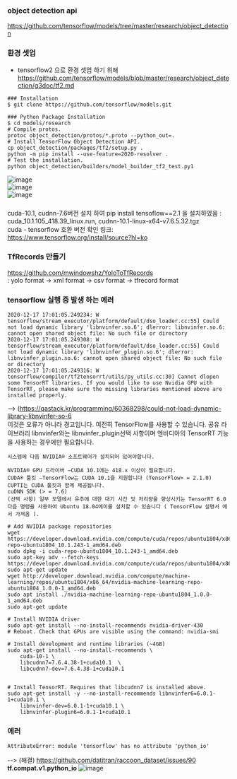 ### object detection api 
https://github.com/tensorflow/models/tree/master/research/object_detection  

### 환경 셋업
- tensorflow2 으로 환경 셋업 하기 위해 
https://github.com/tensorflow/models/blob/master/research/object_detection/g3doc/tf2.md
```
### Installation
$ git clone https://github.com/tensorflow/models.git

### Python Package Installation
$ cd models/research
# Compile protos.
protoc object_detection/protos/*.proto --python_out=.
# Install TensorFlow Object Detection API.
cp object_detection/packages/tf2/setup.py .
python -m pip install --use-feature=2020-resolver .
# Test the installation.
python object_detection/builders/model_builder_tf2_test.py1
```
![image](https://user-images.githubusercontent.com/56099627/102451425-ced2ab00-407b-11eb-943e-d8ba621a399c.png)  
![image](https://user-images.githubusercontent.com/56099627/102451488-ead64c80-407b-11eb-99f4-9358b951d0e6.png)  
![image](https://user-images.githubusercontent.com/56099627/102451547-08a3b180-407c-11eb-8f3c-14d3555b6402.png)  

###
cuda-10.1, cudnn-7.6버전 설치 하여 pip install tensoflow==2.1 을 설치하였음
: cuda_10.1.105_418.39_linux.run, cudnn-10.1-linux-x64-v7.6.5.32.tgz  
cuda - tensorflow 호환 버전 확인 링크: https://www.tensorflow.org/install/source?hl=ko  

### TfRecords 만들기
https://github.com/mwindowshz/YoloToTfRecords  
: yolo format -> xml format -> csv format -> tfrecord format  
### tensorflow 실행 중 발생 하는 에러
```
2020-12-17 17:01:05.249234: W tensorflow/stream_executor/platform/default/dso_loader.cc:55] Could not load dynamic library 'libnvinfer.so.6'; dlerror: libnvinfer.so.6: cannot open shared object file: No such file or directory
2020-12-17 17:01:05.249308: W tensorflow/stream_executor/platform/default/dso_loader.cc:55] Could not load dynamic library 'libnvinfer_plugin.so.6'; dlerror: libnvinfer_plugin.so.6: cannot open shared object file: No such file or directory
2020-12-17 17:01:05.249316: W tensorflow/compiler/tf2tensorrt/utils/py_utils.cc:30] Cannot dlopen some TensorRT libraries. If you would like to use Nvidia GPU with TensorRT, please make sure the missing libraries mentioned above are installed properly.
```
--> (https://qastack.kr/programming/60368298/could-not-load-dynamic-library-libnvinfer-so-6  
이것은 오류가 아니라 경고입니다. 여전히 TensorFlow를 사용할 수 있습니다. 공유 라이브러리 libnvinfer와는 libnvinfer_plugin선택 사항이며 엔비디아의 TensorRT 기능을 사용하는 경우에만 필요합니다.
```
시스템에 다음 NVIDIA® 소프트웨어가 설치되어 있어야합니다.

NVIDIA® GPU 드라이버 —CUDA 10.1에는 418.x 이상이 필요합니다.
CUDA® 툴킷 —TensorFlow는 CUDA 10.1을 지원합니다 (TensorFlow> = 2.1.0)
CUPTI는 CUDA 툴킷과 함께 제공됩니다.
cuDNN SDK (> = 7.6)
(선택 사항) 일부 모델에서 유추에 대한 대기 시간 및 처리량을 향상시키는 TensorRT 6.0
다음 명령을 사용하여 Ubuntu 18.04에이를 설치할 수 있습니다 ( TensorFlow 설명서 에서 가져옴 ).

# Add NVIDIA package repositories
wget https://developer.download.nvidia.com/compute/cuda/repos/ubuntu1804/x86_64/cuda-repo-ubuntu1804_10.1.243-1_amd64.deb
sudo dpkg -i cuda-repo-ubuntu1804_10.1.243-1_amd64.deb
sudo apt-key adv --fetch-keys https://developer.download.nvidia.com/compute/cuda/repos/ubuntu1804/x86_64/7fa2af80.pub
sudo apt-get update
wget http://developer.download.nvidia.com/compute/machine-learning/repos/ubuntu1804/x86_64/nvidia-machine-learning-repo-ubuntu1804_1.0.0-1_amd64.deb
sudo apt install ./nvidia-machine-learning-repo-ubuntu1804_1.0.0-1_amd64.deb
sudo apt-get update

# Install NVIDIA driver
sudo apt-get install --no-install-recommends nvidia-driver-430
# Reboot. Check that GPUs are visible using the command: nvidia-smi

# Install development and runtime libraries (~4GB)
sudo apt-get install --no-install-recommends \
    cuda-10-1 \
    libcudnn7=7.6.4.38-1+cuda10.1  \
    libcudnn7-dev=7.6.4.38-1+cuda10.1


# Install TensorRT. Requires that libcudnn7 is installed above.
sudo apt-get install -y --no-install-recommends libnvinfer6=6.0.1-1+cuda10.1 \
    libnvinfer-dev=6.0.1-1+cuda10.1 \
    libnvinfer-plugin6=6.0.1-1+cuda10.1
```
### 에러
```
AttributeError: module 'tensorflow' has no attribute 'python_io'
```
--> (해결) https://github.com/datitran/raccoon_dataset/issues/90  
**tf.compat.v1.python_io**
![image](https://user-images.githubusercontent.com/56099627/102461457-bbc7d700-408b-11eb-88ed-34d298d42233.png)  
